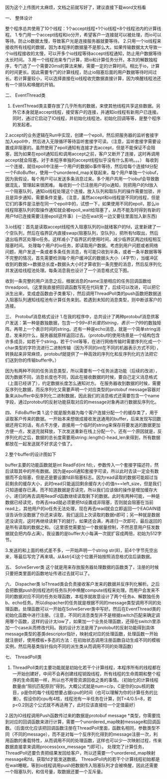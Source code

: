 因为这个上传图片太麻烦，文档之前就写好了，建议直接下载word文档看

一、	整体设计
 
整个程序总共使用了10个线程：1个accept线程+1个io线程+8个线程池内的计算线程。
1.专门用一个accept线程和io分开，希望客户一连接就可以被处理，而io可以等待。防止io数据太慢，导致客户光是连接服务器就要等待。
2.只用一个io线程来接收所有线程的数据，因为本程序的数据量不是那么大。如果传输数据太大导致一个io线程接收的太慢，可以开多个io线程等待accept线程通知，防止用户数据等待太长时间。 
3.用一个线程池来专门计算，把io和计算任务分开。本次的解数独程序，专门选了一个需要20ms的算法来解，需要一定的计算时间。相比于io，计算的时间更长。因此需要专门的计算线程，防止io阻塞后面的用户数据等待时间过长。若计算量较小，可以选择直接在io线程收完数据直接计算，因为唤醒线程池还有一个排队和唤醒的开销。

二、	EventThread类
1. EventThread类主要存放了几乎所有的数据，来使其他线程共享这些数据。另外它本身就是accept线程，接受客户的连接，并通知io线程有新用户已连接。同时，通过它启动了IO线程，并初始化线程池，初始化回调等等，是整个程序的发起者。

2.accept的业务逻辑在Run中实现，创建一个epoll，然后把服务器的监听套接字加入epoll中，然后进入无限循环等待监听套接字可读。（注意，监听套接字需要设置成非阻塞的。虽然使用了epoll通知有连接才去accept，但是不能保证不会阻塞，因为如果在epoll通知后和调用accept之前，客户又断开了连接，这时再调用accept就会阻塞。对于本程序单独的accept线程似乎没有什么影响。。。）
每收到一个连接，就往epoll中注册一个用户的数据io事件等待，然后给每个连接fd分配一个FdIoBuffer，使用一个unordered_map关联起来，每个用户单独一个iobuf，因为我假设，每个用户可以发送多条消息过来。多个用户共用一个iobuf会导致数据混乱，管理起来很困难。
每收到一个已注册用户的io通知，则把用户的fd放入一个阻塞队列，通知io线程处理这个连接。放入队列和取队列的操作需要加锁，并且是异步通知，需要条件变量。（注意，虽然accept和io线程是不同的线程，但是它们的事件是注册在同一个epoll中的，试想一下，如果使用不同的epoll，那么io线程阻塞队列的取操作通知就会被epoll_wait给阻塞了，从而不能及时得到有新的用户fd已连接需要注册epoll这件事）(一边在wait另一边又要往里面加入新东西)

3.io线程：首先是读取accept线程传入阻塞队列的io就绪客户的fd，这里新建了一个空队列，然后在临界区内直接swap(阻塞队列，空队列)，把所有fd取出，然后退出临界区处理io任务。这样减小了临界区的使用时间，减少临界区两边线程相互阻塞时间。
处理每个用户的io任务，即读取用户数据。考虑到用户问题或者网络问题，用户发送一条或者多条任务消息，有可能只收到半条，或者一条半数据等等不完整的情况，首先需要检测每个用户缓冲区的数据头大小（4字节），当缓冲区收到的数据>=数据总长度+数据头大小时才算收到一条完整的消息，然后反序列化并发送给线程池处理。每条消息我也设计了一个消息格式见下图。
 
收到一条完整的用户消息之后，根据消息的name注册相应的任务回调函数给threadpool。（这里我直接把回调函数写死在代码里了，后续可以改进，可以把它派生出来，变成虚函数由子类重写），然后调用ThreadPoll类的push函数把数据送入阻塞队列通知线程池有计算任务来到。若遇到未知的消息类型，则中断该客户的连接。

三、	Protobuf消息格式设计
1.在我的程序中，总共设计了两种protobuf消息供客户发送：第一种是数独数据，包含一个9*9=81长度的string，表示一个9*9的数独矩阵。再带上一个表示时间的string。还有一种是echo消息，就是一个简单string消息，发来的什么，服务器就原样返回过去。（protobuf的使用场景是一个结构包含许多成员，如若干个string，若干个int等等，在进行网络传输时需要序列化成一个char类型的字符流进行二进制传输（因为不同的int在不同的机器表示方式不同），转换起来非常麻烦，protobuf就提供了一种高效的序列化和反序列化的方法把它们送到你的传输buffer中。）
  
因为有两种不同的任务消息类型，所以需要有一个任务派遣功能（后续的改进），因为数据不同，消息长度也不同，因此在接收数据的时候，要自己定义消息格式（上面已经讲了），约定数据长度怎么通知对方。
在服务器收到数据的时候，需要反序列化数据，而反序列化又需要声明一个对应类型的protobuf message容器对象来从buffer中反序列化二进制数据，因此我们的消息格式还需要包含一个name字段，通过protobuf的反射功能获取对应的message对象再进行数据反序列化。

四、	FdIoBuffer类
1.这个就是服务器为每个客户连接分配一个的缓存类了，用于读取客户传来的数据。一开始本来想做成接收发送通用的buffer，后来发现写回数据还用它的话，有点不方便，直接用一个临时的string来保存将要发送的数据更加方便一点，发送完就释放，下次发送重新在栈上分配一个。还有一个原因就是，反序列化的之后，数据的总长度需要用string::length()-head_len来得到，所有数据都放在一起发送就不好求这个值了。

2.整个buffer的设计图如下
 

buffer主要的功能函数就是int ReadFd(int fd);，参数传入一个套接字描述符，然后读取其中的所有数据。因为是epoll通知套接字可读，所以此时去读一定会有数据而不会阻塞，但是还是要设置fd非阻塞标志。因为read读取的数据可能超过当前剩余的缓存大小，此时read只能返回剩余缓存大小的值n==left_size，但是我们只知道缓存已满，而不知道数据是否读完，所以我们应该做的操作是增加缓存大小，递归的再去调用ReadFd函数继续读取剩下的数据。此时有两种可能，一种是数据已经读完，你再去read就必须要把fd设置成非阻塞，否则就会阻塞在当前read上，其他用户的io任务无法处理，现在再去read就会立即返回一个EAGAIN错误告诉你没数据了你还来读取，我们返回上次读取的数据n即可；另一种就是数据还没读完，这时再继续读剩下的就行，如果还会满，再递归一次即可，最后返回的是所有读取的数据之和。（这里感觉需要加一个数据量控制，不然恶意用户狂发数据就会把内存占满）。我设置的是buffer大小每满一次就扩容成两倍，初始为512字节。

3.发送的和上面的格式差不多，一开始声明一个string str(8)，前4个字节先空出来，等最后写完了再来填。从&str[4]这个位置开始按照消息格式往后装数据。
 

五、	SolveServer类
这个就是用来存放服务器处理数据的函数类了，注册的时候只要把类里面的函数地址传递过去就可以了。

六、	Dispacher类
IoThread类会负责接收客户发来的数据并反序列化解析。之后会把数据push到线程池的任务队列中唤醒compute线程来处理。而用户会发来不同的数据对应不同的任务处理函数，本程序就故意设计了两个任务a、解数独任务 b、echo任务。所以dispacher的任务就是根据不同的message类型调用不同的处理函数。处理函数可以一开始在SolveServer类中写好。然后在EventThread类的初始化函数中进行注册。（注意，不同的消息类型并不是根据switch匹配来确定调用哪个函数，这样的设计太low了，如果加一个业务处理函数，还得在switch里添加一个case从而修改代码。我的设计方法是用了protobuf的反射功能得到具体message类型的基类descriptor指针，映射成对应的处理函数，处理函数一开始就注册好，使用模板+多态的方法：在初始状态调用注册函数自动生成不同的模板实例，然后用基类指针指向不同的派生类从而调用不同的处理函数）

七、	ThreadPoll类
1. ThreadPoll类的主要功能就是初始化若干个计算线程，本程序所有的线程都在一开始创建好，中间不会再创建线程销毁线程，所有线程的生命周期和整个程序的生命周期一样，所以也不用管资源回收之类的事情。（初始化的计算线程数量由“阻抗匹配原则”得到。大概公式就是num=c/p，C是你的cpu核的数目，p是你的每个线程想要占据cpu的时间（也可以理解为你的计算任务的比重）。假设你的cpu有4核，线程池有一半任务在计算，则T=4/0.5=8，若p<0.2则这个公式就不再适用了，此时应该直接给一个定值最好）

2.因为IO线程调用Push函数传过来的数据是protobuf message *类型，你需要找到对应的回调函数来进行计算，需要一个unordered_map映射message和回调函数。（后面优化应该把回调函数注册在ThreadPoll里面，函数名相同，参数类型不同（不同的message），而不是对每一个反序列化得到的message注册一次，利用函数的重载特性，从而调用不同的处理函数，这样也可以少一次映射过程，传来数据直接拿来调用process(xxx_message *)即可）。
处理完了计算任务，ThreadPoll还要负责把结果发回给客户，所以还需要一个unordered_map映射message和fd。获取fd才能发送数据。
ThreadPoll内的若干个计算线程初始都是在wait睡眠，等到io线程调用push把数据传入阻塞队列才会被唤醒，因此还需要一个阻塞队列，和信号量，取数据还要一个互斥量。
 
 
 
